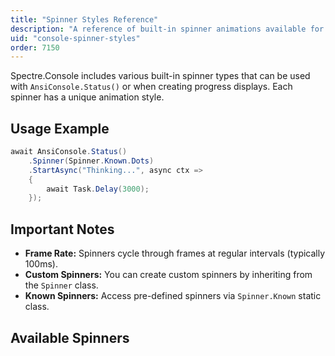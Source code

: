 ```yaml
---
title: "Spinner Styles Reference"
description: "A reference of built-in spinner animations available for the Status and Spinner APIs"
uid: "console-spinner-styles"
order: 7150
---
```


Spectre.Console includes various built-in spinner types that can be used with `AnsiConsole.Status()`
or when creating progress displays. Each spinner has a unique animation style.

## Usage Example

```csharp
await AnsiConsole.Status()
    .Spinner(Spinner.Known.Dots)
    .StartAsync("Thinking...", async ctx =>
    {
        await Task.Delay(3000);
    });
```

## Important Notes

- **Frame Rate:** Spinners cycle through frames at regular intervals (typically 100ms).
- **Custom Spinners:** You can create custom spinners by inheriting from the `Spinner` class.
- **Known Spinners:** Access pre-defined spinners via `Spinner.Known` static class.

## Available Spinners

<SpinnerList />
